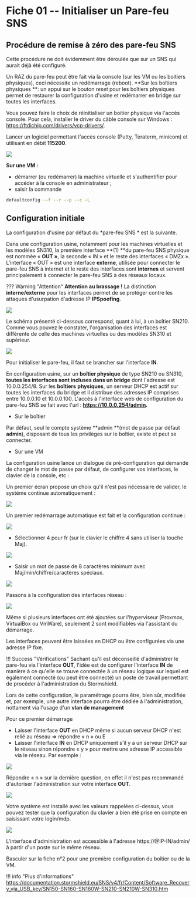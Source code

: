 # Fiche 01 -- Initialiser un Pare-feu SNS

## Procédure de remise à zéro des pare-feu SNS

Cette procédure ne doit évidemment être déroulée que sur un SNS qui aurait déjà été configuré.

Un RAZ du pare-feu peut être fait via la console (sur les VM ou les
boitiers physiques), ceci nécessite un redémarrage (reboot). **Sur les
boîtiers physiques **: un appui sur le bouton *reset* pour les boîtiers
physiques permet de restaurer la configuration d'usine et redémarrer en
bridge sur toutes les interfaces.

Vous pouvez faire le choix de réinitialiser un boitier physique via
l'accès console. Pour cela, installer le driver du câble console sur
Windows : <https://ftdichip.com/drivers/vcp-drivers/>.

Lancer un logiciel permettant l'accès console (Putty, Teraterm, minicom) et
utilisant en débit **115200**.

![](../../media/stormshield/fiches/fiche1_initialiser_SNS/Pictures/100000010000025D0000014EAC1DC695456B38D4.png)


**Sur une VM :**

-   démarrer (ou redémarrer) la machine virtuelle et s'authentifier pour
    accéder à la console en administrateur ;
-   saisir la commande 

```Bash
defaultconfig --f --r --p --c -L
```                                                                                                                                                                  

## Configuration initiale

La configuration d'usine par défaut du *pare-feu SNS * est la suivante.

Dans une configuration usine, notamment pour les machines virtuelles et
les modèles SN310, la première interface **(1) **du pare-feu SNS
physique est nommée « **OUT »**, la seconde « IN » et le reste des
interfaces « DMZx ». L'interface « OUT » est une interface **externe**,
utilisée pour connecter le pare-feu SNS à internet et le reste des
interfaces sont **internes** et servent principalement à connecter le
pare-feu SNS à des réseaux locaux.

??? Warning "Attention"
    **Attention au brassage !** La distinction **interne/externe** pour les interfaces permet de se protéger contre les attaques d'usurpation d'adresse IP **IPSpoofing**.

![](../../media/stormshield/fiches/fiche1_initialiser_SNS/Pictures/1000000100000181000000AB0B6FF05CA3F770C5.png)

Le schéma présenté ci-dessous correspond, quant à lui, à un boîtier
SN210. Comme vous pouvez le constater, l'organisation des interfaces est
différente de celle des machines virtuelles ou des modèles SN310 et
supérieur.

![](../../media/stormshield/fiches/fiche1_initialiser_SNS/Pictures/1000000100000144000000B3B755AE71E624572F.png)

Pour initialiser le pare-feu, il faut se brancher sur l'interface **IN**.

En configuration usine, sur un **boîtier physique** de type SN210 ou SN310, **toutes les interfaces sont incluses dans un bridge** dont
l'adresse est 10.0.0.254/8. Sur les **boîtiers** **physiques**, un serveur DHCP est actif sur toutes les interfaces du bridge et il
distribue des adresses IP comprises entre 10.0.0.10 et 10.0.0.100. L'accès à l'interface web de configuration du pare-feu SNS se fait avec
l'url : **https://10.0.0.254/admin.**

-  Sur le boîtier

Par défaut, seul le compte système **admin **(mot de passe par défaut
**admin**), disposant de tous les privilèges sur le boîtier, existe et
peut se connecter.

-  Sur une VM

La configuration usine lance un dialogue de pré-configuration qui
demande de changer le mot de passe par défaut, de configurer vos
interfaces, le clavier de la console, etc :

Un premier écran propose un choix qu'il n'est pas nécessaire de valider,
le système continue automatiquement :

![](../../media/stormshield/fiches/fiche1_initialiser_SNS/Pictures/100000010000022B0000012817CD2132593E2099.png)

Un premier redémarrage automatique est fait et la configuration continue :

![](../../media/stormshield/fiches/fiche1_initialiser_SNS/Pictures/100000010000028200000153E7C8F0AC70165624.png)

-   Sélectionner 4 pour fr (sur le clavier le chiffre 4 sans utiliser la
    touche Maj).

![](../../media/stormshield/fiches/fiche1_initialiser_SNS/Pictures/10000001000001B20000008F9EEEF4BC005643A1.png)

-   Saisir un mot de passe de 8 caractères minimum avec Maj/min/chiffre/caractères spéciaux.

![](../../media/stormshield/fiches/fiche1_initialiser_SNS/Pictures/10000001000001E00000007D07AC8081319AB1B3.png)

Passons à la configuration des interfaces réseau :

![](../../media/stormshield/fiches/fiche1_initialiser_SNS/Pictures/10000001000001E80000005C4C551D348B3976D8.png)

Même si plusieurs interfaces ont été ajoutées sur l'hyperviseur
(Proxmox, VirtualBox ou VmWare), seulement 2 sont modifiables via
l'assistant du démarrage.

Les interfaces peuvent être laissées en DHCP ou être configurées via une
adresse IP fixe.

!!! Success "Vérifications"
    Sachant qu'il est déconseillé d'administrer le pare-feu via l'interface
    **OUT**, l'idée est de configurer l'interface **IN** de manière à ce qu'elle
    se trouve connectée à un réseau logique sur lequel est également
    connecté (ou peut être connecté) un poste de travail permettant de
    procéder à l'administration du Stormshield.


Lors de cette configuration, le paramétrage pourra être, bien sûr,
modifiée et, par exemple, une autre interface pourra être dédiée à
l'administration, nottament via l'usage d'un **vlan de management**

Pour ce premier démarrage

-   Laisser l'interface **OUT** en DHCP même si aucun serveur DHCP n'est
    relié au réseau ⇒ répondre « n » ou E
-   Laisser l'interface **IN** en DHCP uniquement s'il y a un serveur
    DHCP sur le réseau sinon répondre « y » pour mettre une adresse IP
    accessible via le réseau. Par exemple :

![](../../media/stormshield/fiches/fiche1_initialiser_SNS/Pictures/1000000100000586000002AA7C90B753AF3E1988.png)

Répondre « n » sur la dernière question, en effet il n'est pas
recommandé d'autoriser l'administration sur votre interface **OUT**.

![](../../media/stormshield/fiches/fiche1_initialiser_SNS/Pictures/10000001000005E0000000501552B9B125EF62DA.png)

Votre système est installé avec les valeurs rappelées ci-dessus, vous
pouvez tester que la configuration du clavier a bien été prise en compte
en saisissant votre login/mdp.

![](../../media/stormshield/fiches/fiche1_initialiser_SNS/Pictures/1000000100000552000001F6C871EF2E27855EED.png)


L'interface d'administration est accessible à l'adresse
https://@IP-IN/admin/ à partir d'un poste sur le même réseau.

Basculer sur la fiche n°2 pour une première configuration du boîtier ou
de la VM.

!!! info "Plus d'informations"
    https://documentation.stormshield.eu/SNS/v4/fr/Content/Software_Recovery_via_USB_key/SN150-SN160-SN160W-SN210-SN210W-SN310.htm